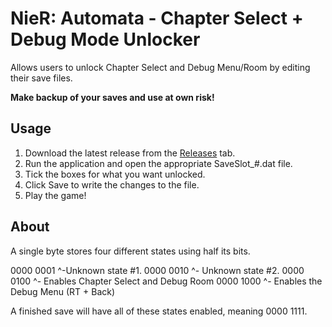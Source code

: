 # NieR: Automata - Chapter Select + Debug Mode Unlocker
Allows users to unlock Chapter Select and Debug Menu/Room by editing their save files.

**Make backup of your saves and use at own risk!**

## Usage

1. Download the latest release from the [Releases](https://github.com/Idearum/NieRAutomata_Chapter_Select_Debug_Mode_Unlocker/releases) tab.
2. Run the application and open the appropriate SaveSlot_#.dat file.
3. Tick the boxes for what you want unlocked.
4. Click Save to write the changes to the file.
4. Play the game!

## About

A single byte stores four different states using half its bits.

0000 0001
        ^-Unknown state #1.
0000 0010
       ^- Unknown state #2.
0000 0100
      ^- Enables Chapter Select and Debug Room
0000 1000
     ^- Enables the Debug Menu (RT + Back)

A finished save will have all of these states enabled, meaning 0000 1111.

